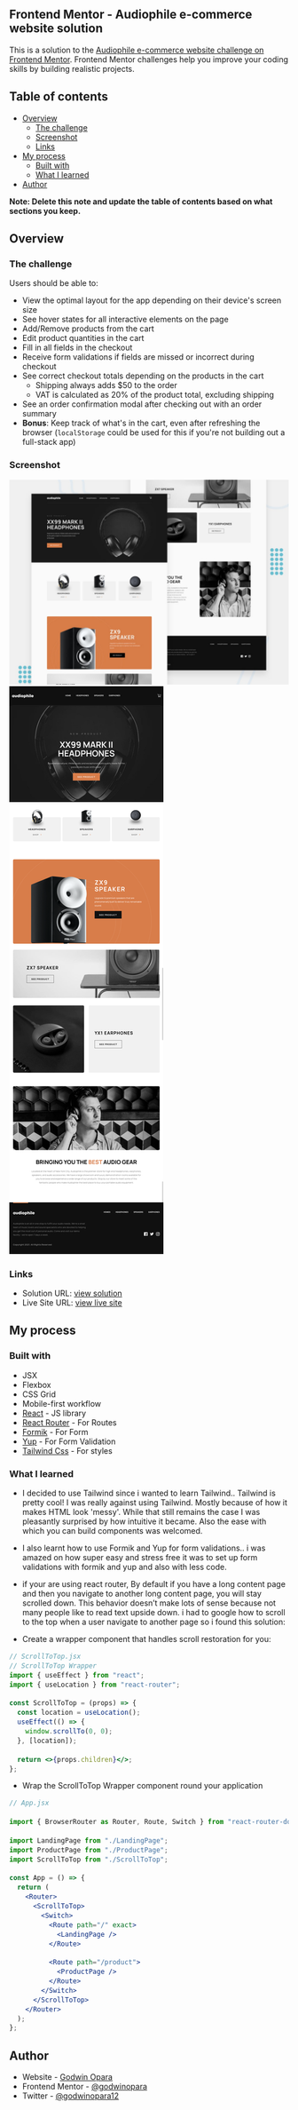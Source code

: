 ## Frontend Mentor - Audiophile e-commerce website solution

This is a solution to the [Audiophile e-commerce website challenge on Frontend Mentor](https://www.frontendmentor.io/challenges/audiophile-ecommerce-website-C8cuSd_wx). Frontend Mentor challenges help you improve your coding skills by building realistic projects.

## Table of contents

- [Overview](#overview)
  - [The challenge](#the-challenge)
  - [Screenshot](#screenshot)
  - [Links](#links)
- [My process](#my-process)
  - [Built with](#built-with)
  - [What I learned](#what-i-learned)
- [Author](#author)

**Note: Delete this note and update the table of contents based on what sections you keep.**

## Overview

### The challenge

Users should be able to:

- View the optimal layout for the app depending on their device's screen size
- See hover states for all interactive elements on the page
- Add/Remove products from the cart
- Edit product quantities in the cart
- Fill in all fields in the checkout
- Receive form validations if fields are missed or incorrect during checkout
- See correct checkout totals depending on the products in the cart
  - Shipping always adds $50 to the order
  - VAT is calculated as 20% of the product total, excluding shipping
- See an order confirmation modal after checking out with an order summary
- **Bonus**: Keep track of what's in the cart, even after refreshing the browser (`localStorage` could be used for this if you're not building out a full-stack app)

### Screenshot

![](./preview.jpg)
![](./React-App.png)

### Links

- Solution URL: [view solution](https://www.frontendmentor.io/solutions/responsive-audio-ecommerce-store-bPxU3fBEG)
- Live Site URL: [view live site](https://audiophile-e-commerce.netlify.app/)

## My process

### Built with

- JSX
- Flexbox
- CSS Grid
- Mobile-first workflow
- [React](https://reactjs.org/) - JS library
- [React Router](https://reactrouter.com/) - For Routes
- [Formik](https://formik.org) - For Form
- [Yup](https://github.com/jquense/yup) - For Form Validation
- [Tailwind Css](https://tailwindcss.com/) - For styles

### What I learned

- I decided to use Tailwind since i wanted to learn Tailwind.. Tailwind is pretty cool! I was really against using Tailwind. Mostly because of how it makes HTML look 'messy'. While that still remains the case I was pleasantly surprised by how intuitive it became. Also the ease with which you can build components was welcomed.
- I also learnt how to use Formik and Yup for form validations.. i was amazed on how super easy and stress free it was to set up form validations with formik and yup and also with less code.

- if your are using react router, By default if you have a long content page and then you navigate to another long content page, you will stay scrolled down. This behavior doesn’t make lots of sense because not many people like to read text upside down. i had to google how to scroll to the top when a user navigate to another page so i found this solution:

- Create a wrapper component that handles scroll restoration for you:

```jsx
// ScrollToTop.jsx
// ScrollToTop Wrapper
import { useEffect } from "react";
import { useLocation } from "react-router";

const ScrollToTop = (props) => {
  const location = useLocation();
  useEffect(() => {
    window.scrollTo(0, 0);
  }, [location]);

  return <>{props.children}</>;
};
```

- Wrap the ScrollToTop Wrapper component round your application

```jsx
// App.jsx

import { BrowserRouter as Router, Route, Switch } from "react-router-dom";

import LandingPage from "./LandingPage";
import ProductPage from "./ProductPage";
import ScrollToTop from "./ScrollToTop";

const App = () => {
  return (
    <Router>
      <ScrollToTop>
        <Switch>
          <Route path="/" exact>
            <LandingPage />
          </Route>

          <Route path="/product">
            <ProductPage />
          </Route>
        </Switch>
      </ScrollToTop>
    </Router>
  );
};
```

## Author

- Website - [Godwin Opara](https://godwinopara.tech)
- Frontend Mentor - [@godwinopara](https://www.frontendmentor.io/profile/godwinopara)
- Twitter - [@godwinopara12](https://www.twitter.com/godwinopara12)
